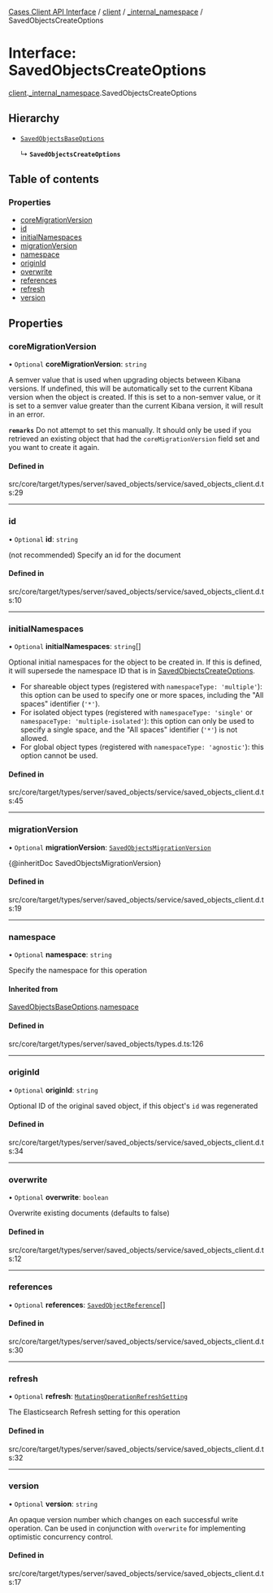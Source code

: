 [Cases Client API Interface](../README.md) / [client](../modules/client.md) / [\_internal\_namespace](../modules/client._internal_namespace.md) / SavedObjectsCreateOptions

# Interface: SavedObjectsCreateOptions

[client](../modules/client.md).[_internal_namespace](../modules/client._internal_namespace.md).SavedObjectsCreateOptions

## Hierarchy

- [`SavedObjectsBaseOptions`](client._internal_namespace.SavedObjectsBaseOptions.md)

  ↳ **`SavedObjectsCreateOptions`**

## Table of contents

### Properties

- [coreMigrationVersion](client._internal_namespace.SavedObjectsCreateOptions.md#coremigrationversion)
- [id](client._internal_namespace.SavedObjectsCreateOptions.md#id)
- [initialNamespaces](client._internal_namespace.SavedObjectsCreateOptions.md#initialnamespaces)
- [migrationVersion](client._internal_namespace.SavedObjectsCreateOptions.md#migrationversion)
- [namespace](client._internal_namespace.SavedObjectsCreateOptions.md#namespace)
- [originId](client._internal_namespace.SavedObjectsCreateOptions.md#originid)
- [overwrite](client._internal_namespace.SavedObjectsCreateOptions.md#overwrite)
- [references](client._internal_namespace.SavedObjectsCreateOptions.md#references)
- [refresh](client._internal_namespace.SavedObjectsCreateOptions.md#refresh)
- [version](client._internal_namespace.SavedObjectsCreateOptions.md#version)

## Properties

### coreMigrationVersion

• `Optional` **coreMigrationVersion**: `string`

A semver value that is used when upgrading objects between Kibana versions. If undefined, this will be automatically set to the current
Kibana version when the object is created. If this is set to a non-semver value, or it is set to a semver value greater than the
current Kibana version, it will result in an error.

**`remarks`**
Do not attempt to set this manually. It should only be used if you retrieved an existing object that had the `coreMigrationVersion`
field set and you want to create it again.

#### Defined in

src/core/target/types/server/saved_objects/service/saved_objects_client.d.ts:29

___

### id

• `Optional` **id**: `string`

(not recommended) Specify an id for the document

#### Defined in

src/core/target/types/server/saved_objects/service/saved_objects_client.d.ts:10

___

### initialNamespaces

• `Optional` **initialNamespaces**: `string`[]

Optional initial namespaces for the object to be created in. If this is defined, it will supersede the namespace ID that is in
[SavedObjectsCreateOptions](client._internal_namespace.SavedObjectsCreateOptions.md).

* For shareable object types (registered with `namespaceType: 'multiple'`): this option can be used to specify one or more spaces,
  including the "All spaces" identifier (`'*'`).
* For isolated object types (registered with `namespaceType: 'single'` or `namespaceType: 'multiple-isolated'`): this option can only
  be used to specify a single space, and the "All spaces" identifier (`'*'`) is not allowed.
* For global object types (registered with `namespaceType: 'agnostic'`): this option cannot be used.

#### Defined in

src/core/target/types/server/saved_objects/service/saved_objects_client.d.ts:45

___

### migrationVersion

• `Optional` **migrationVersion**: [`SavedObjectsMigrationVersion`](client._internal_namespace.SavedObjectsMigrationVersion.md)

{@inheritDoc SavedObjectsMigrationVersion}

#### Defined in

src/core/target/types/server/saved_objects/service/saved_objects_client.d.ts:19

___

### namespace

• `Optional` **namespace**: `string`

Specify the namespace for this operation

#### Inherited from

[SavedObjectsBaseOptions](client._internal_namespace.SavedObjectsBaseOptions.md).[namespace](client._internal_namespace.SavedObjectsBaseOptions.md#namespace)

#### Defined in

src/core/target/types/server/saved_objects/types.d.ts:126

___

### originId

• `Optional` **originId**: `string`

Optional ID of the original saved object, if this object's `id` was regenerated

#### Defined in

src/core/target/types/server/saved_objects/service/saved_objects_client.d.ts:34

___

### overwrite

• `Optional` **overwrite**: `boolean`

Overwrite existing documents (defaults to false)

#### Defined in

src/core/target/types/server/saved_objects/service/saved_objects_client.d.ts:12

___

### references

• `Optional` **references**: [`SavedObjectReference`](client._internal_namespace.SavedObjectReference.md)[]

#### Defined in

src/core/target/types/server/saved_objects/service/saved_objects_client.d.ts:30

___

### refresh

• `Optional` **refresh**: [`MutatingOperationRefreshSetting`](../modules/client._internal_namespace.md#mutatingoperationrefreshsetting)

The Elasticsearch Refresh setting for this operation

#### Defined in

src/core/target/types/server/saved_objects/service/saved_objects_client.d.ts:32

___

### version

• `Optional` **version**: `string`

An opaque version number which changes on each successful write operation.
Can be used in conjunction with `overwrite` for implementing optimistic concurrency control.

#### Defined in

src/core/target/types/server/saved_objects/service/saved_objects_client.d.ts:17
